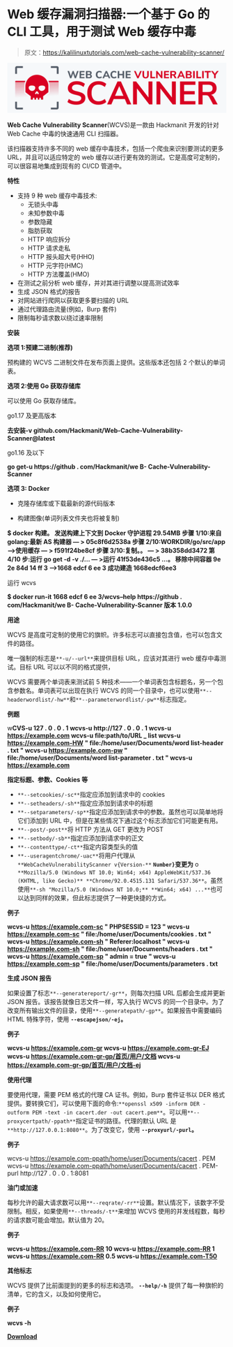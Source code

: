 # Web 缓存漏洞扫描器:一个基于 Go 的 CLI 工具，用于测试 Web 缓存中毒

> 原文：<https://kalilinuxtutorials.com/web-cache-vulnerability-scanner/>

[![](img/9274a3b0d0ee2e5e850bbc76e4b7cf5a.png)](https://blogger.googleusercontent.com/img/a/AVvXsEjlRHH5nY48p5gAIBbthgyv16kS-vXQz2Wvi7on4sFhg78ID29-Gr0WUC_XvGbRHwJQVNseIZX6PBFwGkdLTb16nyZack_w5Qmd464lYMhHwpiz5RDsO3k78t6ASlrhbPSy89mrvUc8bIl7hXM1kOKfDDePWb9GYzbt32NK6zHTnxX5H9W99KBx2qUu=s1659)

**Web Cache Vulnerability Scanner**(WCVS)是一款由 Hackmanit 开发的针对 Web Cache 中毒的快速通用 CLI 扫描器。

该扫描器支持许多不同的 web 缓存中毒技术，包括一个爬虫来识别要测试的更多 URL，并且可以适应特定的 web 缓存以进行更有效的测试。它是高度可定制的，可以很容易地集成到现有的 CI/CD 管道中。

**特性**

*   支持 9 种 web 缓存中毒技术:
    *   无锁头中毒
    *   未知参数中毒
    *   参数隐藏
    *   脂肪获取
    *   HTTP 响应拆分
    *   HTTP 请求走私
    *   HTTP 报头超大号(HHO)
    *   HTTP 元字符(HMC)
    *   HTTP 方法覆盖(HMO)
*   在测试之前分析 web 缓存，并对其进行调整以提高测试效率
*   生成 JSON 格式的报告
*   对网站进行爬网以获取更多要扫描的 URL
*   通过代理路由流量(例如，Burp 套件)
*   限制每秒请求数以绕过速率限制

**安装**

**选项 1:预建二进制(推荐)**

预构建的 WCVS 二进制文件在发布页面上提供。这些版本还包括 2 个默认的单词表。

**选项 2:使用 Go 获取存储库**

可以使用 Go 获取存储库。

go1.17 及更高版本

**去安装-v github.com/Hackmanit/Web-Cache-Vulnerability-Scanner@latest**

go1.16 及以下

**go get-u https://github . com/Hackmanit/we B- Cache-Vulnerability-Scanner**

**选项 3: Docker**

*   克隆存储库或下载最新的源代码版本

*   构建图像(单词列表文件夹也将被复制)

**$ docker 构建。
发送构建上下文到 Docker 守护进程 29.54MB**
**步骤 1/10:来自 golang:最新 AS 构建器
— > 05c8f6d2538a
步骤 2/10:WORKDIR/go/src/app
—>使用缓存
— > f591f24be8cf
步骤 3/10:复制。。
— > 38b358dd3472
第 4/10 步:运行 go get -d -v ./…
— >运行 41f53de436c5
…。
移除中间容器 9e 2e 84d 14 ff 3
—>1668 edcf 6 ee 3
成功建造 1668edcf6ee3**

运行 wcvs

**$ docker run-it 1668 edcf 6 ee 3/wcvs–help
https://github . com/Hackmanit/we B- Cache-Vulnerability-Scanner
版本 1.0.0**

**用途**

WCVS 是高度可定制的使用它的旗帜。许多标志可以直接包含值，也可以包含文件的路径。

唯一强制的标志是`**-u/--url**`来提供目标 URL，应该对其进行 web 缓存中毒测试。目标 URL 可以以不同的格式提供，

WCVS 需要两个单词表来测试前 5 种技术——一个单词表包含标题名，另一个包含参数名。单词表可以出现在执行 WCVS 的同一个目录中，也可以使用`**--headerwordlist/-hw**`和`**--parameterwordlist/-pw**`标志指定。

**例题**

w**CVS-u 127 . 0 . 0 . 1
wcvs-u http://127 . 0 . 0 . 1
wcvs-u https://example.com
wcvs-u file:path/to/URL _ list
wcvs-u https://example.com-HW " file:/home/user/Documents/word list-header . txt "
wcvs-u https://example.com-pw " file:/home/user/Documents/word list-parameter . txt "
wcvs-u https://example.com**

**指定标题、参数、Cookies 等**

*   `**--setcookies/-sc**`指定应添加到请求中的 cookies
*   `**--setheaders/-sh**`指定应添加到请求中的标题
*   `**--setparameters/-sp**`指定应添加到请求中的参数。虽然也可以简单地将它们添加到 URL 中，但是在某些情况下通过这个标志添加它们可能更有用。
*   `**--post/-post**`将 HTTP 方法从 GET 更改为 POST
*   `**--setbody/-sb**`指定应添加到请求中的正文
*   `**--contenttype/-ct**`指定内容类型头的值
*   `**--useragentchrome/-uac**`将用户代理从`**WebCacheVulnerabilityScanner v{Version-**` **`Number}`变更为** o `**Mozilla/5.0 (Windows NT 10.0; Win64; x64) AppleWebKit/537.36 (KHTML, like Gecko)** **Chrome/92.0.4515.131 Safari/537.36**`。虽然使用`**-sh "Mozilla/5.0 (Windows NT 10.0;** **Win64; x64) ...**`也可以达到同样的效果，但此标志提供了一种更快捷的方式。

**例子**

**wcvs-u https://example.com-sc " PHPSESSID = 123 "
wcvs-u https://example.com-sc " file:/home/user/Documents/cookies . txt "
wcvs-u https://example.com-sh " Referer:localhost "
wcvs-u https://example.com-sh " file:/home/user/Documents/headers . txt "
wcvs-u https://example.com-sp " admin = true "
wcvs-u https://example.com-sp " file:/home/user/Documents/parameters . txt**

**生成 JSON 报告**

如果设置了标志`**--generatereport/-gr**`，则每次扫描 URL 后都会生成并更新 JSON 报告。该报告就像日志文件一样，写入执行 WCVS 的同一个目录中。为了改变所有输出文件的目录，使用`**--generatepath/-gp**`。如果报告中需要编码 HTML 特殊字符，使用 **`--escapejson/-ej`。**

**例子**

**wcvs-u https://example.com-gr
wcvs-u https://example.com-gr-EJ
wcvs-u https://example.com-gr-gp/首页/用户/文档
wcvs-u https://example.com-gr-gp/首页/用户/文档-ej**

**使用代理**

要使用代理，需要 PEM 格式的代理 CA 证书。例如，Burp 套件证书以 DER 格式提供。要转换它们，可以使用下面的命令:`**openssl x509 -inform DER -outform PEM -text -in cacert.der -out cacert.pem**`。可以用`**--proxycertpath/-ppath**`指定证书的路径。代理的默认 URL 是`**http://127.0.0.1:8080**`。为了改变它，使用 **`--proxyurl/-purl`。**

**例子**

wcvs-u https://example.com-ppath/home/user/Documents/cacert . PEM
wcvs-u https://example.com-ppath/home/user/Documents/cacert . PEM-purl http://127 . 0 . 0 . 1:8081

**油门或加速**

每秒允许的最大请求数可以用`**--reqrate/-rr**`设置。默认情况下，该数字不受限制。相反，如果使用`**--threads/-t**`来增加 WCVS 使用的并发线程数，每秒的请求数可能会增加。默认值为 20。

**例子**

**wcvs-u https://example.com-RR 10
wcvs-u https://example.com-RR 1
wcvs-u https://example.com-RR 0.5
wcvs-u https://example.com-T50**

**其他标志**

WCVS 提供了比前面提到的更多的标志和选项。 **`--help/-h`** 提供了每一种旗帜的清单，它的含义，以及如何使用它。

**例子**

**wcvs -h**

[**Download**](https://github.com/Hackmanit/Web-Cache-Vulnerability-Scanner)